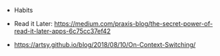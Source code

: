 - Habits
- Read it Later: https://medium.com/praxis-blog/the-secret-power-of-read-it-later-apps-6c75cc37ef42

- https://artsy.github.io/blog/2018/08/10/On-Context-Switching/
